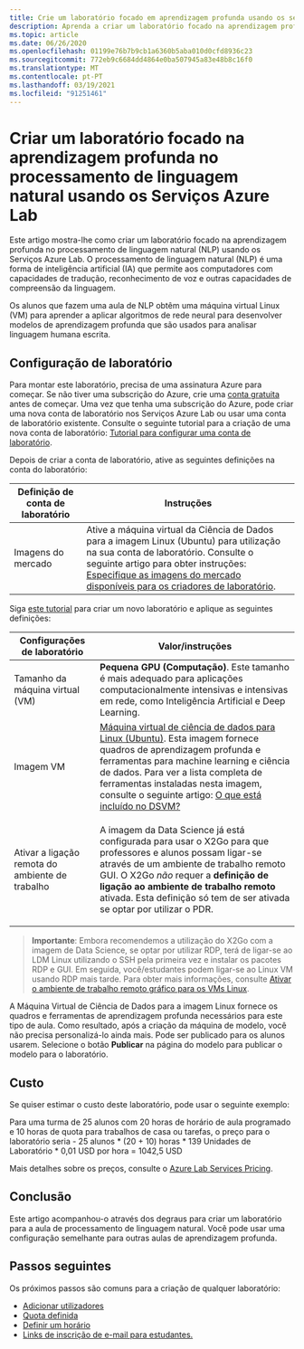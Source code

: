 ```yaml
---
title: Crie um laboratório focado em aprendizagem profunda usando os serviços do Azure Lab | Microsoft Docs
description: Aprenda a criar um laboratório focado na aprendizagem profunda no processamento de linguagem natural (NLP) usando os Serviços Azure Lab.
ms.topic: article
ms.date: 06/26/2020
ms.openlocfilehash: 01199e76b7b9cb1a6360b5aba010d0cfd8936c23
ms.sourcegitcommit: 772eb9c6684dd4864e0ba507945a83e48b8c16f0
ms.translationtype: MT
ms.contentlocale: pt-PT
ms.lasthandoff: 03/19/2021
ms.locfileid: "91251461"
---
```

# <a name="set-up-a-lab-focused-on-deep-learning-in-natural-language-processing-using-azure-lab-services"></a>Criar um laboratório focado na aprendizagem profunda no processamento de linguagem natural usando os Serviços Azure Lab
Este artigo mostra-lhe como criar um laboratório focado na aprendizagem profunda no processamento de linguagem natural (NLP) usando os Serviços Azure Lab. O processamento de linguagem natural (NLP) é uma forma de inteligência artificial (IA) que permite aos computadores com capacidades de tradução, reconhecimento de voz e outras capacidades de compreensão da linguagem.  

Os alunos que fazem uma aula de NLP obtêm uma máquina virtual Linux (VM) para aprender a aplicar algoritmos de rede neural para desenvolver modelos de aprendizagem profunda que são usados para analisar linguagem humana escrita. 

## <a name="lab-configuration"></a>Configuração de laboratório
Para montar este laboratório, precisa de uma assinatura Azure para começar. Se não tiver uma subscrição do Azure, crie uma [conta gratuita](https://azure.microsoft.com/free/) antes de começar. Uma vez que tenha uma subscrição do Azure, pode criar uma nova conta de laboratório nos Serviços Azure Lab ou usar uma conta de laboratório existente. Consulte o seguinte tutorial para a criação de uma nova conta de laboratório: [Tutorial para configurar uma conta de laboratório](tutorial-setup-lab-account.md).
 
Depois de criar a conta de laboratório, ative as seguintes definições na conta do laboratório: 

| Definição de conta de laboratório | Instruções |
| ----------- | ------------ |  
| Imagens do mercado | Ative a máquina virtual da Ciência de Dados para a imagem Linux (Ubuntu) para utilização na sua conta de laboratório.  Consulte o seguinte artigo para obter instruções: [Especifique as imagens do mercado disponíveis para os criadores de laboratório](specify-marketplace-images.md). | 

Siga [este tutorial](tutorial-setup-classroom-lab.md) para criar um novo laboratório e aplique as seguintes definições:

| Configurações de laboratório | Valor/instruções | 
| ------------ | ------------------ |
| Tamanho da máquina virtual (VM) | **Pequena GPU (Computação)**. Este tamanho é mais adequado para aplicações computacionalmente intensivas e intensivas em rede, como Inteligência Artificial e Deep Learning. |
| Imagem VM | [Máquina virtual de ciência de dados para Linux (Ubuntu)](https://azuremarketplace.microsoft.com/marketplace/apps/microsoft-dsvm.ubuntu-1804). Esta imagem fornece quadros de aprendizagem profunda e ferramentas para machine learning e ciência de dados. Para ver a lista completa de ferramentas instaladas nesta imagem, consulte o seguinte artigo: [O que está incluído no DSVM?](../machine-learning/data-science-virtual-machine/overview.md#whats-included-on-the-dsvm) |
| Ativar a ligação remota do ambiente de trabalho | <p>A imagem da Data Science já está configurada para usar o X2Go para que professores e alunos possam ligar-se através de um ambiente de trabalho remoto GUI.  O X2Go *não* requer a **definição de ligação ao ambiente de trabalho remoto** ativada.  Esta definição só tem de ser ativada se optar por utilizar o PDR.

>**Importante**: Embora recomendemos a utilização do X2Go com a imagem de Data Science, se optar por utilizar RDP, terá de ligar-se ao LDM Linux utilizando o SSH pela primeira vez e instalar os pacotes RDP e GUI.  Em seguida, você/estudantes podem ligar-se ao Linux VM usando RDP mais tarde.  Para obter mais informações, consulte [Ativar o ambiente de trabalho remoto gráfico para os VMs Linux](how-to-enable-remote-desktop-linux.md).

A Máquina Virtual de Ciência de Dados para a imagem Linux fornece os quadros e ferramentas de aprendizagem profunda necessários para este tipo de aula. Como resultado, após a criação da máquina de modelo, você não precisa personalizá-lo ainda mais. Pode ser publicado para os alunos usarem. Selecione o botão **Publicar** na página do modelo para publicar o modelo para o laboratório.  

## <a name="cost"></a>Custo
Se quiser estimar o custo deste laboratório, pode usar o seguinte exemplo: 

Para uma turma de 25 alunos com 20 horas de horário de aula programado e 10 horas de quota para trabalhos de casa ou tarefas, o preço para o laboratório seria - 25 alunos * (20 + 10) horas * 139 Unidades de Laboratório * 0,01 USD por hora = 1042,5 USD

Mais detalhes sobre os preços, consulte o [Azure Lab Services Pricing](https://azure.microsoft.com/pricing/details/lab-services/).

## <a name="conclusion"></a>Conclusão
Este artigo acompanhou-o através dos degraus para criar um laboratório para a aula de processamento de linguagem natural. Você pode usar uma configuração semelhante para outras aulas de aprendizagem profunda.

## <a name="next-steps"></a>Passos seguintes
Os próximos passos são comuns para a criação de qualquer laboratório:

- [Adicionar utilizadores](tutorial-setup-classroom-lab.md#add-users-to-the-lab)
- [Quota definida](how-to-configure-student-usage.md#set-quotas-for-users)
- [Definir um horário](tutorial-setup-classroom-lab.md#set-a-schedule-for-the-lab) 
- [Links de inscrição de e-mail para estudantes.](how-to-configure-student-usage.md#send-invitations-to-users) 

